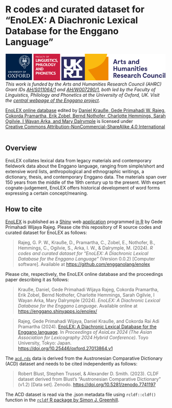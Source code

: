 
<!-- README.md is generated from README.Rmd. Please edit that file -->

# R codes and curated dataset for “EnoLEX: A Diachronic Lexical Database for the Enggano Language”

<!-- badges: start -->

[<img src="enolex/www/file-oxweb-logo.gif" width="84"
alt="The University of Oxford" />](https://www.ox.ac.uk/)
[<img src="enolex/www/file-lingphil.png" width="83"
alt="Faculty of Linguistics, Philology and Phonetics, the University of Oxford" />](https://www.ling-phil.ox.ac.uk/)
[<img src="enolex/www/file-ahrc.png" width="325"
alt="Arts and Humanities Research Council (AHRC)" />](https://www.ukri.org/councils/ahrc/)
</br>*This work is funded by the Arts and Humanities Research Council
(AHRC) Grant IDs
[AH/S011064/1](https://gtr.ukri.org/projects?ref=AH%2FS011064%2F1) and
[AH/W007290/1](https://gtr.ukri.org/projects?ref=AH%2FW007290%2F1), both
led by the Faculty of Linguistics, Philology and Phonetics at the
University of Oxford, UK. Visit the [central webpage of the Enggano
project](https://enggano.ling-phil.ox.ac.uk/)*.

<p xmlns:cc="http://creativecommons.org/ns#" xmlns:dct="http://purl.org/dc/terms/">
<p xmlns:cc="http://creativecommons.org/ns#" xmlns:dct="http://purl.org/dc/terms/">
<a property="dct:title" rel="cc:attributionURL" href="https://enggano.shinyapps.io/enolex/">EnoLEX
online database</a> edited by
<a rel="cc:attributionURL dct:creator" property="cc:attributionName" href="https://github.com/engganolang/enolex">Daniel
Krauße, Gede Primahadi W. Rajeg, Cokorda Pramartha, Erik Zobel, Bernd
Nothofer, Charlotte Hemmings, Sarah Ogilvie, I Wayan Arka, and Mary
Dalrymple</a> is licensed under
<a href="https://creativecommons.org/licenses/by-nc-sa/4.0/?ref=chooser-v1" target="_blank" rel="license noopener noreferrer" style="display:inline-block;">Creative
Commons Attribution-NonCommercial-ShareAlike 4.0
International<img style="height:22px!important;margin-left:3px;vertical-align:text-bottom;" src="https://mirrors.creativecommons.org/presskit/icons/cc.svg?ref=chooser-v1" alt=""><img style="height:22px!important;margin-left:3px;vertical-align:text-bottom;" src="https://mirrors.creativecommons.org/presskit/icons/by.svg?ref=chooser-v1" alt=""><img style="height:22px!important;margin-left:3px;vertical-align:text-bottom;" src="https://mirrors.creativecommons.org/presskit/icons/nc.svg?ref=chooser-v1" alt=""><img style="height:22px!important;margin-left:3px;vertical-align:text-bottom;" src="https://mirrors.creativecommons.org/presskit/icons/sa.svg?ref=chooser-v1" alt=""></a>
</p>
</p>
<!-- badges: end -->

## Overview

EnoLEX collates lexical data from legacy materials and contemporary
fieldwork data about the Enggano language, ranging from simple/short and
extensive word lists, anthropological and ethnographic writings, a
dictionary, thesis, and contemporary Enggano data. The materials span
over 150 years from the middle of the 19th century up to the present.
With expert cognate-judgement, EnoLEX offers historical development of
word forms expressing a certain concept/meaning.

## How to cite

[EnoLEX](https://enggano.shinyapps.io/enolex/) is published as a
[Shiny](https://shiny.posit.co) web
[application](https://github.com/engganolang/enolex/tree/main/enolex)
programmed [in
R](https://github.com/engganolang/enolex/blob/main/enolex/app.R) by Gede
Primahadi Wijaya Rajeg. Please cite this repository of R source codes
and curated dataset for EnoLEX as follows:

> Rajeg, G. P. W., Krauße, D., Pramartha, C., Zobel, E., Nothofer, B.,
> Hemmings, C., Ogilvie, S., Arka, I. W., & Dalrymple, M. (2024). *R
> codes and curated dataset for* *“EnoLEX: A Diachronic Lexical Database
> for the Enggano Language”* (Version 0.0.2) \[Computer software\].
> Available at <https://github.com/engganolang/enolex>

Please cite, respectively, the EnoLEX online database and the
proceedings paper describing it as follows:

> Krauße, Daniel, Gede Primahadi Wijaya Rajeg, Cokorda Pramartha, Erik
> Zobel, Bernd Nothofer, Charlotte Hemmings, Sarah Ogilvie, I Wayan
> Arka, Mary Dalrymple (2024). *EnoLEX: A Diachronic Lexical Database
> for the Enggano Language*. Available online at
> <https://enggano.shinyapps.io/enolex/>

> Rajeg, Gede Primahadi Wijaya, Daniel Krauße, and Cokorda Rai Adi
> Pramartha (2024). [EnoLEX: A Diachronic Lexical Database for the
> Enggano language](https://doi.org/10.25446/oxford.27013864.v1). In
> *Proceedings of AsiaLex 2024 (The Asian Association for Lexicography
> 2024 Hybrid Conference)*. Toyo University, Tokyo: Japan.
> <https://doi.org/10.25446/oxford.27013864.v1>

The
[`acd.rds`](https://github.com/engganolang/enolex/blob/main/data/acd.rds)
data is derived from the Austronesian Comparative Dictionary (ACD)
dataset and needs to be cited independently as follows:

> Robert Blust, Stephen Trussel, & Alexander D. Smith. (2023). CLDF
> dataset derived from Blust’s “Austronesian Comparative Dictionary”
> (v1.2) \[Data set\]. Zenodo. <https://doi.org/10.5281/zenodo.7741197>

The ACD dataset is read via the .json metadata file using
`rcldf::cldf()` function in the [`rcldf` R package by Simon J.
Greenhill](https://github.com/SimonGreenhill/rcldf).
